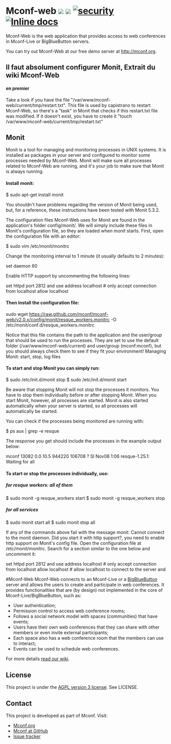 # Mconf-web [<img src="https://travis-ci.org/mconf/mconf-web.svg?branch=master" />](https://travis-ci.org/mconf/mconf-web) [<img src="https://codeclimate.com/github/mconf/mconf-web/badges/gpa.svg" />](https://codeclimate.com/github/mconf/mconf-web) [<img src="https://hakiri.io/github/mconf/mconf-web/master.svg" alt="security" />](https://hakiri.io/github/mconf/mconf-web/master) [<img src="http://inch-ci.org/github/mconf/mconf-web.svg?branch=master" alt="Inline docs" />](http://inch-ci.org/github/mconf/mconf-web)

Mconf-Web is the web application that provides access to web conferences in
Mconf-Live or BigBlueButton servers.

You can try out Mconf-Web at our free demo server at http://mconf.org.

## Il faut absolument configurer Monit, Extrait du wiki Mconf-Web
#### en premier
Take a look if you have the file "/var/www/mconf-web/current/tmp/restart.txt". This file is used by capistrano to restart Mconf-Web, so there's a "task" in Monit that checks if this restart.txt file was modified. If it doesn't exist, you have to create it "touch /var/www/mconf-web/current/tmp/restart.txt"

## Monit

Monit is a tool for managing and monitoring processes in UNIX systems. It is installed as packages in your server and configured to monitor some processes needed by Mconf-Web. Monit will make sure all processes related to Mconf-Web are running, and it's your job to make sure that Monit is always running.

#### Install monit:

$ sudo apt-get install monit

You shouldn't have problems regarding the version of Monit being used, but, for a reference, these instructions have been tested with Monit 5.3.2.

The configuration files Mconf-Web uses for Monit are found in the application's folder config/monit/. We will simply include these files in Monit's configuration file, so they are loaded when monit starts. First, open the configuration file with an editor:

$ sudo vim /etc/monit/monitrc

Change the monitoring interval to 1 minute (it usually defaults to 2 minutes):

set daemon 60

Enable HTTP support by uncommenting the following lines:

set httpd port 2812 and
   use address localhost  # only accept connection from localhost
   allow localhost

#### Then install the configuration file:

sudo wget https://raw.github.com/mconf/mconf-web/v2.0.x/config/monit/resque_workers.monitrc -O /etc/monit/conf.d/resque_workers.monitrc

Notice that this file contains the path to the application and the user/group that should be used to run the processes. They are set to use the default folder (/var/www/mconf-web/current) and user/group (mconf:mconf), but you should always check them to see if they fit your environment!
Managing Monit: start, stop, log files

#### To start and stop Monit you can simply run:

$ sudo /etc/init.d/monit stop
$ sudo /etc/init.d/monit start

Be aware that stopping Monit will not stop the processes it monitors. You have to stop them individually before or after stopping Monit. When you start Monit, however, all processes are started. Monit is also started automatically when your server is started, so all processes will automatically be started.

You can check if the processes being monitored are running with:

$ ps aux | grep -e resque

The response you get should include the processes in the example output below:

mconf  13082  0.0 10.5 944220 106708 ?  Sl  Nov08  1:06 resque-1.25.1: Waiting for all

#### To start or stop the processes individually, use:

##### for resque workers: all of them
$ sudo monit -g resque_workers start
$ sudo monit -g resque_workers stop

#####  for all services
$ sudo monit start all
$ sudo monit stop all

If any of the commands above fail with the message monit: Cannot connect to the monit daemon. Did you start it with http support?, you need to enable http support on Monit's config file. Open the configuration file at /etc/monit/monitrc. Search for a section similar to the one below and uncomment it:

set httpd port 2812 and
   use address localhost  # only accept connection from localhost
   allow localhost        # allow localhost to connect to the server and



#Mconf-Web
Mconf-Web connects to an Mconf-Live or a
[BigBlueButton](http://www.bigbluebutton.org/) server and allows the users to
create and participate in web conferences. It provides functionalities that
are (by design) not implemented in the core of Mconf-Live/BigBlueButton, such
as:

* User authentication;
* Permission control to access web conference rooms;
* Follows a social network model with spaces (communities) that have events;
* Users have their own web conferences that they can share with other
  members or even invite external participants;
* Each space also has a web conference room that the members can use to
  interact;
* Events can be used to schedule web conferences.

For more details [read our wiki](https://github.com/mconf/mconf-web/wiki).

## License

This project is under the [AGPL version 3
license](http://www.gnu.org/licenses/agpl-3.0.html). See LICENSE.

## Contact

This project is developed as part of Mconf. Visit:

* [Mconf.org](http://mconf.org)
* [Mconf at GitHub](https://github.com/mconf)
* [Issue tracker](http://dev.mconf.org)
